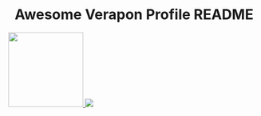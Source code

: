 <h1 align="center">Awesome Verapon Profile README</h1>
<a align="center" href="www.facebook.com">
    <img src="https://www.iconfinder.com/data/icons/capsocial-round/500/facebook-512.png" width="150" height="150"></img>
</a>
<img src="https://raw.githubusercontent.com/saadeghi/saadeghi/master/dino.gif"></img>